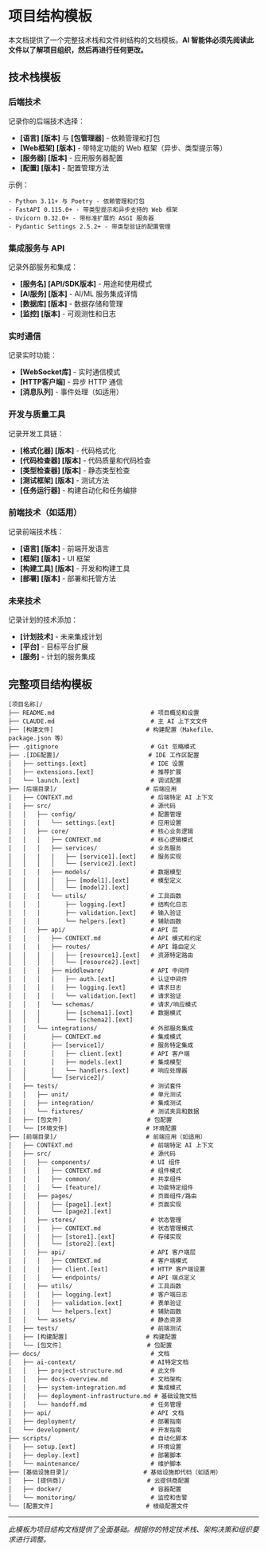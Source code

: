 # 项目结构模板

本文档提供了一个完整技术栈和文件树结构的文档模板。**AI 智能体必须先阅读此文件以了解项目组织，然后再进行任何更改。**

## 技术栈模板

### 后端技术
记录你的后端技术选择：
- **[语言] [版本]** 与 **[包管理器]** - 依赖管理和打包
- **[Web框架] [版本]** - 带特定功能的 Web 框架（异步、类型提示等）
- **[服务器] [版本]** - 应用服务器配置
- **[配置] [版本]** - 配置管理方法

示例：
```
- Python 3.11+ 与 Poetry - 依赖管理和打包
- FastAPI 0.115.0+ - 带类型提示和异步支持的 Web 框架
- Uvicorn 0.32.0+ - 带标准扩展的 ASGI 服务器
- Pydantic Settings 2.5.2+ - 带类型验证的配置管理
```

### 集成服务与 API
记录外部服务和集成：
- **[服务名] [API/SDK版本]** - 用途和使用模式
- **[AI服务] [版本]** - AI/ML 服务集成详情
- **[数据库] [版本]** - 数据存储和管理
- **[监控] [版本]** - 可观测性和日志

### 实时通信
记录实时功能：
- **[WebSocket库]** - 实时通信模式
- **[HTTP客户端]** - 异步 HTTP 通信
- **[消息队列]** - 事件处理（如适用）

### 开发与质量工具
记录开发工具链：
- **[格式化器] [版本]** - 代码格式化
- **[代码检查器] [版本]** - 代码质量和代码检查
- **[类型检查器] [版本]** - 静态类型检查
- **[测试框架] [版本]** - 测试方法
- **[任务运行器]** - 构建自动化和任务编排

### 前端技术（如适用）
记录前端技术栈：
- **[语言] [版本]** - 前端开发语言
- **[框架] [版本]** - UI 框架
- **[构建工具] [版本]** - 开发和构建工具
- **[部署] [版本]** - 部署和托管方法

### 未来技术
记录计划的技术添加：
- **[计划技术]** - 未来集成计划
- **[平台]** - 目标平台扩展
- **[服务]** - 计划的服务集成

## 完整项目结构模板

```
[项目名称]/
├── README.md                           # 项目概览和设置
├── CLAUDE.md                           # 主 AI 上下文文件
├── [构建文件]                          # 构建配置（Makefile、package.json 等）
├── .gitignore                          # Git 忽略模式
├── .[IDE配置]/                         # IDE 工作区配置
│   ├── settings.[ext]                  # IDE 设置
│   ├── extensions.[ext]                # 推荐扩展
│   └── launch.[ext]                    # 调试配置
├── [后端目录]/                         # 后端应用
│   ├── CONTEXT.md                      # 后端特定 AI 上下文
│   ├── src/                            # 源代码
│   │   ├── config/                     # 配置管理
│   │   │   └── settings.[ext]          # 应用设置
│   │   ├── core/                       # 核心业务逻辑
│   │   │   ├── CONTEXT.md              # 核心逻辑模式
│   │   │   ├── services/               # 业务服务
│   │   │   │   ├── [service1].[ext]    # 服务实现
│   │   │   │   └── [service2].[ext]
│   │   │   ├── models/                 # 数据模型
│   │   │   │   ├── [model1].[ext]      # 模型定义
│   │   │   │   └── [model2].[ext]
│   │   │   └── utils/                  # 工具函数
│   │   │       ├── logging.[ext]       # 结构化日志
│   │   │       ├── validation.[ext]    # 输入验证
│   │   │       └── helpers.[ext]       # 辅助函数
│   │   ├── api/                        # API 层
│   │   │   ├── CONTEXT.md              # API 模式和约定
│   │   │   ├── routes/                 # API 路由定义
│   │   │   │   ├── [resource1].[ext]   # 资源特定路由
│   │   │   │   └── [resource2].[ext]
│   │   │   ├── middleware/             # API 中间件
│   │   │   │   ├── auth.[ext]          # 认证中间件
│   │   │   │   ├── logging.[ext]       # 请求日志
│   │   │   │   └── validation.[ext]    # 请求验证
│   │   │   └── schemas/                # 请求/响应模式
│   │   │       ├── [schema1].[ext]     # 数据模式
│   │   │       └── [schema2].[ext]
│   │   └── integrations/               # 外部服务集成
│   │       ├── CONTEXT.md              # 集成模式
│   │       ├── [service1]/             # 服务特定集成
│   │       │   ├── client.[ext]        # API 客户端
│   │       │   ├── models.[ext]        # 集成模型
│   │       │   └── handlers.[ext]      # 响应处理器
│   │       └── [service2]/
│   ├── tests/                          # 测试套件
│   │   ├── unit/                       # 单元测试
│   │   ├── integration/                # 集成测试
│   │   └── fixtures/                   # 测试夹具和数据
│   ├── [包文件]                        # 包配置
│   └── [环境文件]                      # 环境配置
├── [前端目录]/                         # 前端应用（如适用）
│   ├── CONTEXT.md                      # 前端特定 AI 上下文
│   ├── src/                            # 源代码
│   │   ├── components/                 # UI 组件
│   │   │   ├── CONTEXT.md              # 组件模式
│   │   │   ├── common/                 # 共享组件
│   │   │   └── [feature]/              # 功能特定组件
│   │   ├── pages/                      # 页面组件/路由
│   │   │   ├── [page1].[ext]           # 页面实现
│   │   │   └── [page2].[ext]
│   │   ├── stores/                     # 状态管理
│   │   │   ├── CONTEXT.md              # 状态管理模式
│   │   │   ├── [store1].[ext]          # 存储实现
│   │   │   └── [store2].[ext]
│   │   ├── api/                        # API 客户端层
│   │   │   ├── CONTEXT.md              # 客户端模式
│   │   │   ├── client.[ext]            # HTTP 客户端设置
│   │   │   └── endpoints/              # API 端点定义
│   │   ├── utils/                      # 工具函数
│   │   │   ├── logging.[ext]           # 客户端日志
│   │   │   ├── validation.[ext]        # 表单验证
│   │   │   └── helpers.[ext]           # 辅助函数
│   │   └── assets/                     # 静态资源
│   ├── tests/                          # 前端测试
│   ├── [构建配置]                      # 构建配置
│   └── [包文件]                        # 包配置
├── docs/                               # 文档
│   ├── ai-context/                     # AI特定文档
│   │   ├── project-structure.md        # 此文件
│   │   ├── docs-overview.md            # 文档架构
│   │   ├── system-integration.md       # 集成模式
│   │   ├── deployment-infrastructure.md # 基础设施文档
│   │   └── handoff.md                  # 任务管理
│   ├── api/                            # API 文档
│   ├── deployment/                     # 部署指南
│   └── development/                    # 开发指南
├── scripts/                            # 自动化脚本
│   ├── setup.[ext]                     # 环境设置
│   ├── deploy.[ext]                    # 部署脚本
│   └── maintenance/                    # 维护脚本
├── [基础设施目录]/                     # 基础设施即代码（如适用）
│   ├── [提供商]/                       # 云提供商配置
│   ├── docker/                         # 容器配置
│   └── monitoring/                     # 监控和告警
└── [配置文件]                          # 根级配置文件
```

---

*此模板为项目结构文档提供了全面基础。根据你的特定技术栈、架构决策和组织要求进行调整。*